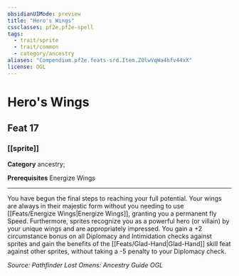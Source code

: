 ```yaml
---
obsidianUIMode: preview
title: "Hero's Wings"
cssclasses: pf2e,pf2e-spell
tags:
  - trait/sprite
  - trait/common
  - category/ancestry
aliases: "Compendium.pf2e.feats-srd.Item.ZOlwVqWa4hfv44xX"
license: OGL
---
```

# Hero's Wings
## Feat 17
### [[sprite]]

**Category** ancestry; 



**Prerequisites** Energize Wings
* * *
You have begun the final steps to reaching your full potential. Your wings are always in their majestic form without you needing to use [[Feats/Energize Wings|Energize Wings]], granting you a permanent fly Speed. Furthermore, sprites recognize you as a powerful hero (or villain) by your unique wings and are appropriately impressed. You gain a +2 circumstance bonus on all Diplomacy and Intimidation checks against sprites and gain the benefits of the [[Feats/Glad-Hand|Glad-Hand]] skill feat against other sprites, without taking a -5 penalty to your Diplomacy check.

*Source: Pathfinder Lost Omens: Ancestry Guide*
*OGL*